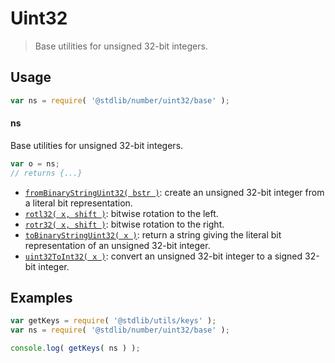 <!--

@license Apache-2.0

Copyright (c) 2018 The Stdlib Authors.

Licensed under the Apache License, Version 2.0 (the "License");
you may not use this file except in compliance with the License.
You may obtain a copy of the License at

   http://www.apache.org/licenses/LICENSE-2.0

Unless required by applicable law or agreed to in writing, software
distributed under the License is distributed on an "AS IS" BASIS,
WITHOUT WARRANTIES OR CONDITIONS OF ANY KIND, either express or implied.
See the License for the specific language governing permissions and
limitations under the License.

-->

# Uint32

> Base utilities for unsigned 32-bit integers.

<section class="usage">

## Usage

```javascript
var ns = require( '@stdlib/number/uint32/base' );
```

#### ns

Base utilities for unsigned 32-bit integers.

```javascript
var o = ns;
// returns {...}
```

<!-- <toc pattern="*"> -->

<div class="namespace-toc">

-   <span class="signature">[`fromBinaryStringUint32( bstr )`][@stdlib/number/uint32/base/from-binary-string]</span><span class="delimiter">: </span><span class="description">create an unsigned 32-bit integer from a literal bit representation.</span>
-   <span class="signature">[`rotl32( x, shift )`][@stdlib/number/uint32/base/rotl]</span><span class="delimiter">: </span><span class="description">bitwise rotation to the left.</span>
-   <span class="signature">[`rotr32( x, shift )`][@stdlib/number/uint32/base/rotr]</span><span class="delimiter">: </span><span class="description">bitwise rotation to the right.</span>
-   <span class="signature">[`toBinaryStringUint32( x )`][@stdlib/number/uint32/base/to-binary-string]</span><span class="delimiter">: </span><span class="description">return a string giving the literal bit representation of an unsigned 32-bit integer.</span>
-   <span class="signature">[`uint32ToInt32( x )`][@stdlib/number/uint32/base/to-int32]</span><span class="delimiter">: </span><span class="description">convert an unsigned 32-bit integer to a signed 32-bit integer.</span>

</div>

<!-- </toc> -->

</section>

<!-- /.usage -->

<section class="examples">

## Examples

<!-- TODO: better examples -->

<!-- eslint no-undef: "error" -->

```javascript
var getKeys = require( '@stdlib/utils/keys' );
var ns = require( '@stdlib/number/uint32/base' );

console.log( getKeys( ns ) );
```

</section>

<!-- /.examples -->

<section class="links">

<!-- <toc-links> -->

[@stdlib/number/uint32/base/from-binary-string]: https://github.com/stdlib-js/stdlib/tree/develop/lib/node_modules/%40stdlib/number/uint32/base/from-binary-string

[@stdlib/number/uint32/base/rotl]: https://github.com/stdlib-js/stdlib/tree/develop/lib/node_modules/%40stdlib/number/uint32/base/rotl

[@stdlib/number/uint32/base/rotr]: https://github.com/stdlib-js/stdlib/tree/develop/lib/node_modules/%40stdlib/number/uint32/base/rotr

[@stdlib/number/uint32/base/to-binary-string]: https://github.com/stdlib-js/stdlib/tree/develop/lib/node_modules/%40stdlib/number/uint32/base/to-binary-string

[@stdlib/number/uint32/base/to-int32]: https://github.com/stdlib-js/stdlib/tree/develop/lib/node_modules/%40stdlib/number/uint32/base/to-int32

<!-- </toc-links> -->

</section>

<!-- /.links -->
